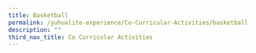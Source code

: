 ```yaml
---
title: Basketball
permalink: /yuhualite-experience/Co-Curricular-Activities/basketball
description: ""
third_nav_title: Co Curricular Activities
---
```

